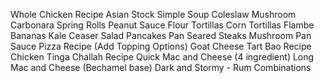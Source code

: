 Whole Chicken Recipe
Asian Stock
Simple Soup
Coleslaw
Mushroom Carbonara
Spring Rolls
Peanut Sauce
Flour Tortillas
Corn Tortillas
Flambe Bananas
Kale Ceaser Salad
Pancakes
Pan Seared Steaks
Mushroom Pan Sauce
Pizza Recipe (Add Topping Options)
Goat Cheese Tart
Bao Recipe
Chicken Tinga 
Challah Recipe
Quick Mac and Cheese (4 ingredient) 
Long Mac and Cheese (Bechamel base)
Dark and Stormy - Rum Combinations